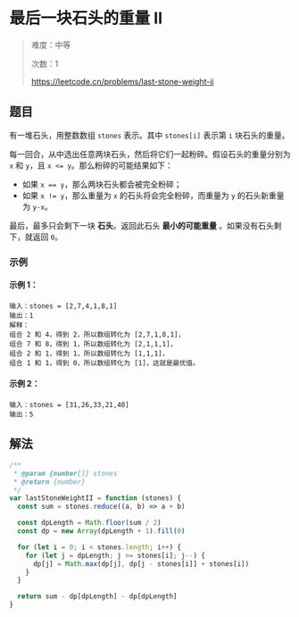 # 最后一块石头的重量 II

> 难度：中等
>
> 次数：1
>
> https://leetcode.cn/problems/last-stone-weight-ii

## 题目

有一堆石头，用整数数组 `stones` 表示。其中 `stones[i]` 表示第 `i` 块石头的重量。

每一回合，从中选出任意两块石头，然后将它们一起粉碎。假设石头的重量分别为 `x` 和 `y`，且 `x <= y`。那么粉碎的可能结果如下：

- 如果 `x == y`，那么两块石头都会被完全粉碎；
- 如果 `x != y`，那么重量为 `x` 的石头将会完全粉碎，而重量为 `y` 的石头新重量为 `y-x`。

最后，最多只会剩下一块 **石头**。返回此石头 **最小的可能重量** 。如果没有石头剩下，就返回 `0`。

### 示例

#### 示例 1：

```
输入：stones = [2,7,4,1,8,1]
输出：1
解释：
组合 2 和 4，得到 2，所以数组转化为 [2,7,1,8,1]，
组合 7 和 8，得到 1，所以数组转化为 [2,1,1,1]，
组合 2 和 1，得到 1，所以数组转化为 [1,1,1]，
组合 1 和 1，得到 0，所以数组转化为 [1]，这就是最优值。
```

#### 示例 2：

```
输入：stones = [31,26,33,21,40]
输出：5
```

## 解法

```javascript
/**
 * @param {number[]} stones
 * @return {number}
 */
var lastStoneWeightII = function (stones) {
  const sum = stones.reduce((a, b) => a + b)

  const dpLength = Math.floor(sum / 2)
  const dp = new Array(dpLength + 1).fill(0)

  for (let i = 0; i < stones.length; i++) {
    for (let j = dpLength; j >= stones[i]; j--) {
      dp[j] = Math.max(dp[j], dp[j - stones[i]] + stones[i])
    }
  }

  return sum - dp[dpLength] - dp[dpLength]
}
```

